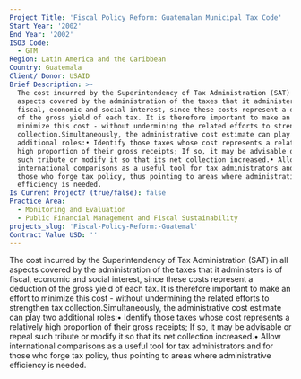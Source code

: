 ```yaml
---
Project Title: 'Fiscal Policy Reform: Guatemalan Municipal Tax Code'
Start Year: '2002'
End Year: '2002'
ISO3 Code:
  - GTM
Region: Latin America and the Caribbean
Country: Guatemala
Client/ Donor: USAID
Brief Description: >-
  The cost incurred by the Superintendency of Tax Administration (SAT) in all
  aspects covered by the administration of the taxes that it administers is of
  fiscal, economic and social interest, since these costs represent a deduction
  of the gross yield of each tax. It is therefore important to make an effort to
  minimize this cost - without undermining the related efforts to strengthen tax
  collection.Simultaneously, the administrative cost estimate can play two
  additional roles:• Identify those taxes whose cost represents a relatively
  high proportion of their gross receipts; If so, it may be advisable or repeal
  such tribute or modify it so that its net collection increased.• Allow
  international comparisons as a useful tool for tax administrators and for
  those who forge tax policy, thus pointing to areas where administrative
  efficiency is needed.
Is Current Project? (true/false): false
Practice Area:
  - Monitoring and Evaluation
  - Public Financial Management and Fiscal Sustainability
projects_slug: 'Fiscal-Policy-Reform:-Guatemal'
Contract Value USD: ''
---
```

The cost incurred by the Superintendency of Tax Administration (SAT) in all aspects covered by the administration of the taxes that it administers is of fiscal, economic and social interest, since these costs represent a deduction of the gross yield of each tax. It is therefore important to make an effort to minimize this cost - without undermining the related efforts to strengthen tax collection.Simultaneously, the administrative cost estimate can play two additional roles:• Identify those taxes whose cost represents a relatively high proportion of their gross receipts; If so, it may be advisable or repeal such tribute or modify it so that its net collection increased.• Allow international comparisons as a useful tool for tax administrators and for those who forge tax policy, thus pointing to areas where administrative efficiency is needed.